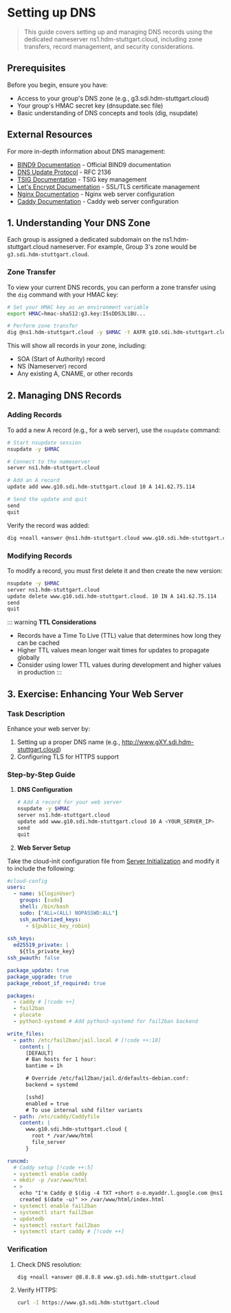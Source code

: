 # Setting up DNS

> This guide covers setting up and managing DNS records using the dedicated nameserver ns1.hdm-stuttgart.cloud, including zone transfers, record management, and security considerations.

## Prerequisites

Before you begin, ensure you have:

- Access to your group's DNS zone (e.g., g3.sdi.hdm-stuttgart.cloud)
- Your group's HMAC secret key (dnsupdate.sec file)
- Basic understanding of DNS concepts and tools (dig, nsupdate)

## External Resources

For more in-depth information about DNS management:

- [BIND9 Documentation](https://bind9.readthedocs.io/) - Official BIND9 documentation
- [DNS Update Protocol](https://datatracker.ietf.org/doc/html/rfc2136) - RFC 2136
- [TSIG Documentation](https://bind9.readthedocs.io/en/latest/reference.html#tsig) - TSIG key management
- [Let's Encrypt Documentation](https://letsencrypt.org/docs/) - SSL/TLS certificate management
- [Nginx Documentation](https://nginx.org/en/docs/) - Nginx web server configuration
- [Caddy Documentation](https://caddyserver.com/docs/) - Caddy web server configuration

## 1. Understanding Your DNS Zone

Each group is assigned a dedicated subdomain on the ns1.hdm-stuttgart.cloud nameserver. For example, Group 3's zone would be `g3.sdi.hdm-stuttgart.cloud`.

### Zone Transfer

To view your current DNS records, you can perform a zone transfer using the `dig` command with your HMAC key:

```bash
# Set your HMAC key as an environment variable
export HMAC=hmac-sha512:g3.key:I5sDDS3L1BU...

# Perform zone transfer
dig @ns1.hdm-stuttgart.cloud -y $HMAC -t AXFR g10.sdi.hdm-stuttgart.cloud
```

This will show all records in your zone, including:
- SOA (Start of Authority) record
- NS (Nameserver) record
- Any existing A, CNAME, or other records

## 2. Managing DNS Records

### Adding Records

To add a new A record (e.g., for a web server), use the `nsupdate` command:

```bash
# Start nsupdate session
nsupdate -y $HMAC

# Connect to the nameserver
server ns1.hdm-stuttgart.cloud

# Add an A record
update add www.g10.sdi.hdm-stuttgart.cloud 10 A 141.62.75.114

# Send the update and quit
send
quit
```

Verify the record was added:
```bash
dig +noall +answer @ns1.hdm-stuttgart.cloud www.g10.sdi.hdm-stuttgart.cloud
```

### Modifying Records

To modify a record, you must first delete it and then create the new version:

```bash
nsupdate -y $HMAC
server ns1.hdm-stuttgart.cloud
update delete www.g10.sdi.hdm-stuttgart.cloud. 10 IN A 141.62.75.114
send
quit
```

::: warning **TTL Considerations**
- Records have a Time To Live (TTL) value that determines how long they can be cached
- Higher TTL values mean longer wait times for updates to propagate globally
- Consider using lower TTL values during development and higher values in production
:::

## 3. Exercise: Enhancing Your Web Server

### Task Description

Enhance your web server by:
1. Setting up a proper DNS name (e.g., http://www.gXY.sdi.hdm-stuttgart.cloud)
2. Configuring TLS for HTTPS support

### Step-by-Step Guide

1. **DNS Configuration**
   ```bash
   # Add A record for your web server
   nsupdate -y $HMAC
   server ns1.hdm-stuttgart.cloud
   update add www.g10.sdi.hdm-stuttgart.cloud 10 A <YOUR_SERVER_IP>
   send
   quit
   ```

2. **Web Server Setup**

Take the cloud-init configuration file from [Server Initialization](04-server-initialization) and modify it to include the following:
```yaml
#cloud-config
users:
  - name: ${loginUser}
    groups: [sudo]
    shell: /bin/bash
    sudo: ["ALL=(ALL) NOPASSWD:ALL"]
    ssh_authorized_keys:
      - ${public_key_robin}
      
ssh_keys:
  ed25519_private: |
    ${tls_private_key}
ssh_pwauth: false

package_update: true
package_upgrade: true
package_reboot_if_required: true

packages:
  - caddy # [!code ++]
  - fail2ban
  - plocate
  - python3-systemd # Add python3-systemd for fail2ban backend

write_files:
  - path: /etc/fail2ban/jail.local # [!code ++:18]
    content: |
      [DEFAULT]
      # Ban hosts for 1 hour:
      bantime = 1h

      # Override /etc/fail2ban/jail.d/defaults-debian.conf:
      backend = systemd

      [sshd]
      enabled = true
      # To use internal sshd filter variants
  - path: /etc/caddy/Caddyfile
    content: |
      www.g10.sdi.hdm-stuttgart.cloud {
        root * /var/www/html
        file_server
      }

runcmd:
  # Caddy setup [!code ++:5]
  - systemctl enable caddy
  - mkdir -p /var/www/html
  - >
    echo "I'm Caddy @ $(dig -4 TXT +short o-o.myaddr.l.google.com @ns1.google.com)
    created $(date -u)" >> /var/www/html/index.html
  - systemctl enable fail2ban
  - systemctl start fail2ban
  - updatedb
  - systemctl restart fail2ban
  - systemctl start caddy # [!code ++]
```

### Verification

1. Check DNS resolution:
   ```bash
   dig +noall +answer @8.8.8.8 www.g3.sdi.hdm-stuttgart.cloud
   ```

2. Verify HTTPS:
   ```bash
   curl -I https://www.g3.sdi.hdm-stuttgart.cloud
   ```
